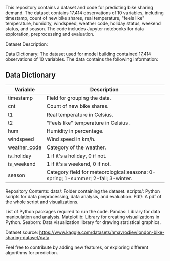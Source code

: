 This repository contains a dataset and code for predicting bike sharing demand. The dataset contains 17,414 observations of 10 variables, including timestamp, count of new bike shares, real temperature, "feels like" temperature, humidity, windspeed, weather code, holiday status, weekend status, and season. The code includes Jupyter notebooks for data exploration, preprocessing and evaluation.

Dataset Description:

Data Dictionary: The dataset used for model building contained 17,414 observations of 10 variables. The data contains the following information:

## Data Dictionary
| Variable               | Description                                                                                               |
|------------------------|-----------------------------------------------------------------------------------------------------------|
| timestamp                | Field for grouping the data. |
| cnt           | Count of new bike shares.                                            |
| t1| Real temperature in Celsius. |
| t2   | "Feels like" temperature in Celsius.    |
| hum  | Humidity in percentage.  |
| windspeed  | Wind speed in km/h. |
| weather_code | Category of the weather.  |
| is_holiday | 1 if it's a holiday, 0 if not.   |
| is_weekend| 1 if it's a weekend, 0 if not.|
|season| Category field for meteorological seasons: 0-spring; 1-summer; 2-fall; 3-winter. |

Repository Contents:
data/: Folder containing the dataset.
scripts/: Python scripts for data preprocessing, data analysis, and evaluation.
Pdf/: A pdf of the whole script and visualizations.

List of Python packages required to run the code.
Pandas: Library for data manipulation and analysis.
Matplotlib: Library for creating visualizations in Python.
Seaborn: Data visualization library for drawing statistical graphics.

Dataset source: 
https://www.kaggle.com/datasets/hmavrodiev/london-bike-sharing-dataset/data

Feel free to contribute by adding new features, or exploring different algorithms for prediction.
